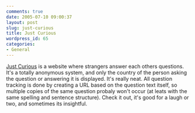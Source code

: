 ```yaml
---
comments: true
date: 2005-07-10 09:00:37
layout: post
slug: just-curious
title: Just Curious
wordpress_id: 65
categories:
- General
---
```


[Just Curious](http://justcurio.us/) is a website where strangers answer each others questions. It's a totally anonymous system, and only the country of the person asking the question or answering it is displayed. 
It's really neat.
All question tracking is done by creating a URL based on the question text itself, so multiple copies of the same question probaly won't occur (at leats with the same spelling and sentence structure). Check it out, it's good for a laugh or two, and sometimes its insightful.


